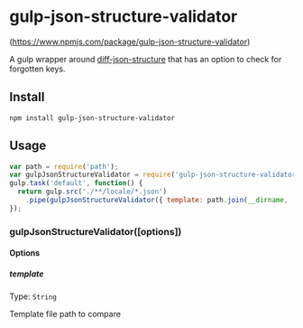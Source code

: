 # gulp-json-structure-validator 
(https://www.npmjs.com/package/gulp-json-structure-validator) 

A gulp wrapper around [diff-json-structure](https://github.com/IndigoUnited/node-diff-json-structure) that has an option to check for forgotten keys.

## Install
`npm install gulp-json-structure-validator`
## Usage
```js
var path = require('path');
var gulpJsonStructureValidator = require('gulp-json-structure-validator');
gulp.task('default', function() {
  return gulp.src('./**/locale/*.json')
    .pipe(gulpJsonStructureValidator({ template: path.join(__dirname, './templates/language.json') }))
});
```
### gulpJsonStructureValidator([options])
#### Options
##### template
Type: `String`

Template file path to compare